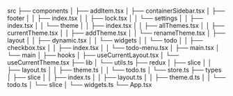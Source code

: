 <!-- prettier-ignore -->
src
├── components
│   ├── addItem.tsx
│   ├── containerSidebar.tsx
│   ├── footer
│   │   ├── index.tsx
│   │   ├── lock.tsx
│   │   └── settings
│   │       ├── index.tsx
│   │       └── theme
│   │           ├── index.tsx
│   │           ├── allThemes.tsx
│   │           ├── currentTheme.tsx
│   │           ├── addTheme.tsx
│   │           └── renameTheme.tsx
│   ├── layout
│   │   ├── dynamic.tsx
│   │   └── widgets
│   │       └── todo
│   │           ├── checkbox.tsx
│   │           ├── index.tsx
│   │           └── todo-menu.tsx
│   ├── main.tsx
│   └── main
│
├── hooks
│   ├── useCurrentLayout.tsx
│   └── useCurrentTheme.tsx
├── lib
│   └── utils.ts
├── redux
│   ├── slice
│   │   ├── layout.ts
│   │   ├── theme.ts
│   │   └── todo.ts
│   └── store.ts
├── types
│   ├── slice
│   │   ├── index.ts
│   │   ├── layout.ts
│   │   ├── theme.d.ts
│   │   └── todo.ts
│   └── slice
│       └── widgets.ts
└── App.tsx
